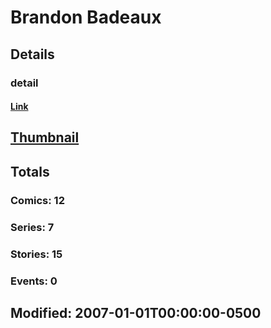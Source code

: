 # Brandon  Badeaux 
## Details
### detail
#### [Link](http://marvel.com/comics/creators/6148/brandon_badeaux?utm_campaign=apiRef&utm_source=225578a89fc76f3d20fbffda5d17a88d)
## [Thumbnail](http://i.annihil.us/u/prod/marvel/i/mg/b/40/image_not_available.jpg)
## Totals
### Comics: 12
### Series: 7
### Stories: 15
### Events: 0
## Modified: 2007-01-01T00:00:00-0500